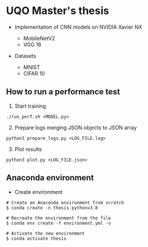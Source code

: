 # UQO Master's thesis

- Implementation of CNN models on NVIDIA Xavier NX
  - MobileNetV2
  - VGG 16

- Datasets
  - MNIST
  - CIFAR 10


## How to run a performance test

1. Start training
```
./run_perf.sh <MODEL.py>
```

2. Prepare logs merging JSON objects to JSON array
```
python3 prepare_logs.py <LOG_FILE.log>
```

3. Plot results

```
python3 plot.py <LOG_FILE.json>
```

## Anaconda environment


- Create environment

```
# Create an Anaconda environment from scratch
$ conda create -n thesis python=3.8

# Recreate the environment from the file
$ conda env create -f environment.yml -v

# Activate the new environment
$ conda activate thesis
```

